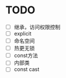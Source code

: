 # TODO

- [ ] 继承，访问权限控制
- [ ] explicit
- [ ] 命名空间
- [ ] 热更无锁
- [ ] const方法
- [ ] 内部类
- [ ] const cast